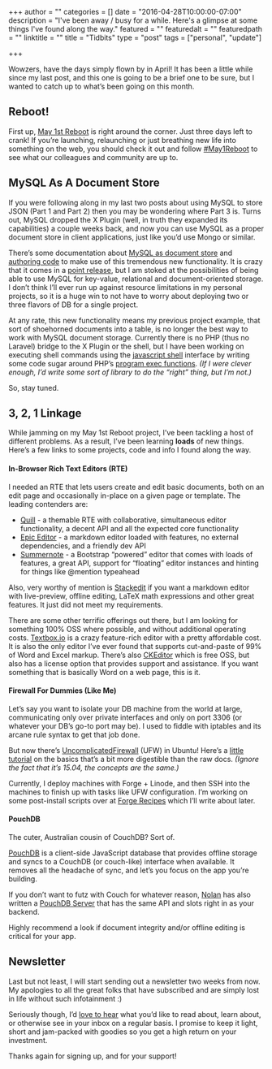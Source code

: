 +++
author = ""
categories = []
date = "2016-04-28T10:00:00-07:00"
description = "I've been away / busy for a while. Here's a glimpse at some things I've found along the way."
featured = ""
featuredalt = ""
featuredpath = ""
linktitle = ""
title = "Tidbits"
type = "post"
tags = ["personal", "update"]

+++

Wowzers, have the days simply flown by in April! It has been a little while since my last post, and this one is going to be a brief one to be sure, but I wanted to catch up to what’s been going on this month.

## Reboot!
First up, [May 1st Reboot](http://www.may1reboot.com/) is right around the corner. Just three days left to crank! If you’re launching, relaunching or just breathing new life into something on the web, you should check it out and follow [\#May1Reboot](https://twitter.com/hashtag/may1reboot) to see what our colleagues and community are up to.

## MySQL As A Document Store
If you were following along in my last two posts about using MySQL to store JSON (Part 1 and Part 2) then you may be wondering where Part 3 is. Turns out, MySQL dropped the X Plugin (well, in truth they expanded its capabilities) a couple weeks back, and now you can use MySQL as a proper document store in client applications, just like you’d use Mongo or similar.

There’s some documentation about [MySQL as document store](https://dev.mysql.com/doc/refman/5.7/en/document-store.html) and [authoring code](https://dev.mysql.com/doc/refman/5.7/en/mysql-shell-interactive-code-execution.html) to make use of this tremendous new functionality. It is crazy that it comes in a [point release](https://dev.mysql.com/doc/relnotes/mysql/5.7/en/news-5-7-12.html), but I am stoked at the possibilities of being able to use MySQL for key-value, relational and document-oriented storage. I don’t think I’ll ever run up against resource limitations in my personal projects, so it is a huge win to not have to worry about deploying two or three flavors of DB for a single project.

At any rate, this new functionality means my previous project example, that sort of shoehorned documents into a table, is no longer the best way to work with MySQL document storage. Currently there is no PHP (thus no Laravel) bridge to the X Plugin or the shell, but I have been working on executing shell commands using the [javascript shell](https://dev.mysql.com/doc/refman/5.7/en/mysql-shell-tutorial-javascript.html) interface by writing some code sugar around PHP’s [program exec functions](http://php.net/manual/en/ref.exec.php). _(If I were clever enough, I’d write some sort of library to do the “right” thing, but I’m not.)_

So, stay tuned.

## 3, 2, 1 Linkage
While jamming on my May 1st Reboot project, I’ve been tackling a host of different problems. As a result, I’ve been learning **loads** of new things. Here’s a few links to some projects, code and info I found along the way.

#### In-Browser Rich Text Editors (RTE)
I needed an RTE that lets users create and edit basic documents, both on an edit page and occasionally in-place on a given page or template. The leading contenders are:

* [Quill](http://quilljs.com/) - a themable RTE with collaborative, simultaneous editor functionality, a decent API and  all the expected core functionality
* [Epic Editor](http://epiceditor.com/) - a markdown editor loaded with features, no external dependencies, and a friendly dev API
* [Summernote](http://summernote.org/) - a Bootstrap “powered” editor that comes with loads of features, a great API, support for “floating” editor instances and hinting for things like @mention typeahead

Also, very worthy of mention is [Stackedit](https://github.com/benweet/stackedit) if you want a markdown editor with live-preview, offline editing, LaTeX math expressions and other great features. It just did not meet my requirements.

There are some other terrific offerings out there, but I am looking for something 100% OSS where possible, and without additional operating costs. [Textbox.io](https://textbox.io/) is a crazy feature-rich editor with a pretty affordable cost. It is also the only editor I’ve ever found that supports cut-and-paste of 99% of Word and Excel markup. There’s also [CKEditor](http://ckeditor.com/) which is free OSS, but also has a license option that provides support and assistance. If you want something that is basically Word on a web page, this is it.

#### Firewall For Dummies (Like Me)
Let’s say you want to isolate your DB machine from the world at large, communicating only over private interfaces and only on port 3306 (or whatever your DB’s go-to port may be). I used to fiddle with iptables and its arcane rule syntax to get that job done. 

But now there’s [UncomplicatedFirewall](https://wiki.ubuntu.com/UncomplicatedFirewall) (UFW) in Ubuntu! Here’s a [little tutorial](https://www.howtoforge.com/tutorial/ufw-uncomplicated-firewall-on-ubuntu-15-04/) on the basics that’s a bit more digestible than the raw docs. _(Ignore the fact that it’s 15.04, the concepts are the same.)_

Currently, I deploy machines with Forge + Linode, and then SSH into the machines to finish up with tasks like UFW configuration. I’m working on some post-install scripts over at [Forge Recipes](http://forgerecipes.com/) which I’ll write about later.

#### PouchDB
The cuter, Australian cousin of CouchDB? Sort of.

[PouchDB](https://pouchdb.com/) is a client-side JavaScript database that provides offline storage and syncs to a CouchDB (or couch-like) interface when available. It removes all the headache of sync, and let’s you focus on the app you’re building.

If you don’t want to futz with Couch for whatever reason, [Nolan](https://twitter.com/nolanlawson) has also written a [PouchDB Server](https://github.com/pouchdb/pouchdb-server) that has the same API and slots right in as your backend.

Highly recommend a look if document integrity and/or offline editing is critical for your app.

## Newsletter
Last but not least, I will start sending out a newsletter two weeks from now. My apologies to all the great folks that have subscribed and are simply lost in life without such infotainment :)

Seriously though, I’d [love to hear](mailto:ben@benjaminlistwon.com) what you’d like to read about, learn about, or otherwise see in your inbox on a regular basis. I promise to keep it light, short and jam-packed with goodies so you get a high return on your investment.

Thanks again for signing up, and for your support!


